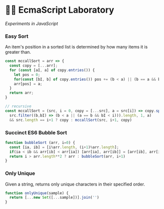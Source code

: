 # 👩‍🔬 EcmaScript Laboratory
<em>Experiments in JavaScript</em>

### Easy Sort
An item's position in a sorted list is determined by how many items it is greater than.
```javascript
const mccallSort = arr => {
  const copy = [...arr];
  for (const [aI, a] of copy.entries()) {
    let pos = 0;
    for(const [bI, b] of copy.entries()) pos += (b < a) || (b == a && bI < aI)
    arr[pos] = a;
  }
  return arr;
}

// recursive
const mccallSort = (src, i = 0, copy = [...src], a = src[i]) => copy.splice(
  src.filter((b,bI) => (b < a || (a == b && bI < i))).length, 1, a) 
  && src.length == i+1 ? copy : mccallSort(src, i+1, copy)
```
### Succinct ES6 Bubble Sort
```javascript
function bubbleSort (arr, i=0) {
  const [ia, ib] = [i%arr.length, (i+1)%arr.length];
  if(ia < ib && arr[ib] < arr[ia]) [arr[ia], arr[ib]] = [arr[ib], arr[ia]];
  return i > arr.length**2 ? arr : bubbleSort(arr, i+1)
}
```

### Only Unique
Given a string, returns only unique characters in their specified order.
```javascript
function onlyUnique(sample) {
  return [...new Set([...sample])].join('')
}
```
